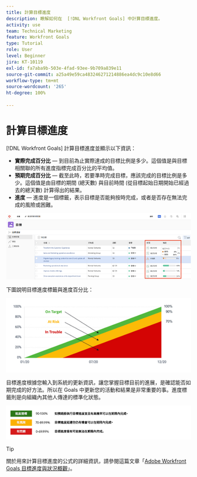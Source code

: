 ```yaml
---
title: 計算目標進度
description: 瞭解如何在  [!DNL Workfront Goals] 中計算目標進度。
activity: use
team: Technical Marketing
feature: Workfront Goals
type: Tutorial
role: User
level: Beginner
jira: KT-10119
exl-id: fa7aba9b-503e-4fad-93ee-9b709a839e11
source-git-commit: a25a49e59ca483246271214886ea4dc9c10e8d66
workflow-type: tm+mt
source-wordcount: '265'
ht-degree: 100%

---
```


# 計算目標進度

[!DNL Workfront Goals] 計算目標進度並顯示以下資訊：

* **實際完成百分比** — 到目前為止實際達成的目標比例是多少。這個值是與目標相關聯的所有進度指標完成百分比的平均值。
* **預期完成百分比** — 截至此時，若要準時完成目標，應該完成的目標比例是多少。這個值是由目標的期間 (總天數) 與目前時間 (從目標起始日期開始已經過去的總天數) 計算得出的結果。
* **進度** — 進度是一個標籤，表示目標是否能夠按時完成，或者是否存在無法完成的風險或困難。

![螢幕擷圖顯示目標進度，位於 [!DNL Workfront Goals]](assets/13-workfront-goals-percent-complete.png)

下圖說明目標進度標籤與進度百分比：

![說明目標進度標籤和進度百分比之間關係的圖表](assets/14-workfront-goals-progress-statuses.jpeg)

目標進度根據您輸入到系統的更新資訊，讓您掌握目標目前的進展，是確認能否如期完成的好方法。所以在 Goals 中更新您的活動和結果是非常重要的事。進度標籤則是向組織內其他人傳達的標準化狀態。

![圖形涵蓋不同進度標籤，其位於 [!DNL Workfront Goals]](assets/15-workfront-goals-progress-bar-code.png)


>[!TIP]
>
>關於用來計算目標進度的公式的詳細資訊，請參閱這篇文章「[Adobe Workfront Goals 目標進度與狀況概觀](https://experienceleague.adobe.com/docs/workfront/using/adobe-workfront-goals/goal-management/calculate-goal-progress.html?lang=zh-Hant#overview-of-goal-progress-and-threshold)」。

